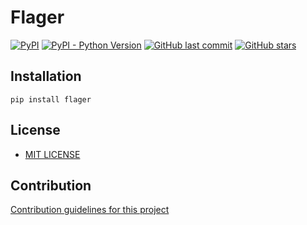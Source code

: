 # Flager

[![PyPI](https://img.shields.io/pypi/v/flager)](https://pypi.org/project/flager/)
[![PyPI - Python Version](https://img.shields.io/pypi/pyversions/flager)](https://www.python.org/downloads/)
[![GitHub last commit](https://img.shields.io/github/last-commit/daxartio/flager)](https://github.com/daxartio/flager)
[![GitHub stars](https://img.shields.io/github/stars/daxartio/flager?style=social)](https://github.com/daxartio/flager)

## Installation

```
pip install flager
```

## License

* [MIT LICENSE](LICENSE)

## Contribution

[Contribution guidelines for this project](CONTRIBUTING.md)
